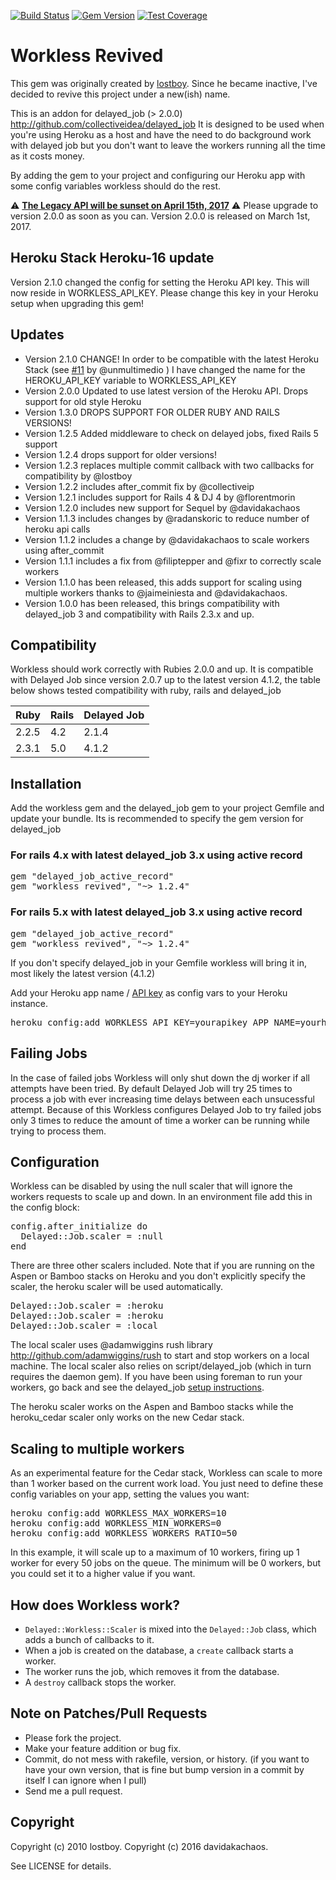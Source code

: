 [![Build Status](https://secure.travis-ci.org/davidakachaos/workless_revived.png?branch=master)](http://travis-ci.org/davidakachaos/workless_revived)
[![Gem Version](https://badge.fury.io/rb/workless_revived.png)](http://badge.fury.io/rb/workless_revived)
[![Test Coverage](https://coveralls.io/repos/davidakachaos/workless_revived/badge.png?branch=master)](https://coveralls.io/r/davidakachaos/workless_revived)

# Workless Revived

This gem was originally created by [lostboy](https://github.com/lostboy). Since he became inactive, I've decided to revive this project under a new(ish) name.

This is an addon for delayed_job (> 2.0.0) http://github.com/collectiveidea/delayed_job
It is designed to be used when you're using Heroku as a host and have the need to do background work with delayed job but you don't want to leave the workers running all the time as it costs money.

By adding the gem to your project and configuring our Heroku app with some config variables workless should do the rest.

:warning: **[The Legacy API will be sunset on April 15th, 2017](https://devcenter.heroku.com/changelog-items/862)** :warning:
Please upgrade to version 2.0.0 as soon as you can. Version 2.0.0 is released on March 1st, 2017.

## Heroku Stack Heroku-16 update
Version 2.1.0 changed the config for setting the Heroku API key. This will now reside in WORKLESS_API_KEY. Please change this key in your Heroku setup when upgrading this gem!

## Updates

* Version 2.1.0 CHANGE! In order to be compatible with the latest Heroku Stack (see [#11](https://github.com/davidakachaos/workless_revived/issues/11) by @unmultimedio  ) I have changed the name for the HEROKU_API_KEY variable to WORKLESS_API_KEY
* Version 2.0.0 Updated to use latest version of the Heroku API. Drops support for old style Heroku
* Version 1.3.0 DROPS SUPPORT FOR OLDER RUBY AND RAILS VERSIONS!
* Version 1.2.5 Added middleware to check on delayed jobs, fixed Rails 5 support
* Version 1.2.4 drops support for older versions!
* Version 1.2.3 replaces multiple commit callback with two callbacks for compatibility by @lostboy
* Version 1.2.2 includes after_commit fix by @collectiveip
* Version 1.2.1 includes support for Rails 4 & DJ 4 by @florentmorin
* Version 1.2.0 includes new support for Sequel by @davidakachaos
* Version 1.1.3 includes changes by @radanskoric to reduce number of heroku api calls
* Version 1.1.2 includes a change by @davidakachaos to scale workers using after_commit
* Version 1.1.1 includes a fix from @filiptepper and @fixr to correctly scale workers
* Version 1.1.0 has been released, this adds support for scaling using multiple workers thanks to @jaimeiniesta and @davidakachaos.
* Version 1.0.0 has been released, this brings compatibility with delayed_job 3 and compatibility with Rails 2.3.x and up.

## Compatibility

Workless should work correctly with Rubies 2.0.0 and up. It is compatible with Delayed Job since version 2.0.7 up to the latest version 4.1.2, the table below shows tested compatibility with ruby, rails and delayed_job

Ruby | Rails  | Delayed Job
---------- | ------ | -----
2.2.5      | 4.2    | 2.1.4
2.3.1      | 5.0    | 4.1.2

## Installation

Add the workless gem and the delayed_job gem to your project Gemfile and update your bundle. Its is recommended to specify the gem version for delayed_job

### For rails 4.x with latest delayed_job 3.x using active record

<pre>
gem "delayed_job_active_record"
gem "workless_revived", "~> 1.2.4"
</pre>

### For rails 5.x with latest delayed_job 3.x using active record

<pre>
gem "delayed_job_active_record"
gem "workless_revived", "~> 1.2.4"
</pre>


If you don't specify delayed_job in your Gemfile workless will bring it in, most likely the latest version (4.1.2)

Add your Heroku app name / [API key](https://devcenter.heroku.com/articles/authentication) as config vars to your Heroku instance.

<pre>
heroku config:add WORKLESS_API_KEY=yourapikey APP_NAME=yourherokuappname
</pre>

## Failing Jobs

In the case of failed jobs Workless will only shut down the dj worker if all attempts have been tried. By default Delayed Job will try 25 times to process a job with ever increasing time delays between each unsucessful attempt. Because of this Workless configures Delayed Job to try failed jobs only 3 times to reduce the amount of time a worker can be running while trying to process them.

## Configuration

Workless can be disabled by using the null scaler that will ignore the workers requests to scale up and down. In an environment file add this in the config block:

<pre>
config.after_initialize do
  Delayed::Job.scaler = :null
end
</pre>

There are three other scalers included. Note that if you are running on the Aspen or Bamboo stacks on Heroku and you don't explicitly specify the scaler, the heroku scaler will be used automatically.

<pre>
Delayed::Job.scaler = :heroku
Delayed::Job.scaler = :heroku
Delayed::Job.scaler = :local
</pre>

The local scaler uses @adamwiggins rush library http://github.com/adamwiggins/rush to start and stop workers on a local machine. The local scaler also relies on script/delayed_job (which in turn requires the daemon gem). If you have been using foreman to run your workers, go back and see the delayed_job [setup instructions](https://github.com/collectiveidea/delayed_job/blob/master/README.md).

The heroku scaler works on the Aspen and Bamboo stacks while the heroku_cedar scaler only works on the new Cedar stack.

## Scaling to multiple workers

As an experimental feature for the Cedar stack, Workless can scale to more than 1 worker based on the current work load. You just need to define these config variables on your app, setting the values you want:

<pre>
heroku config:add WORKLESS_MAX_WORKERS=10
heroku config:add WORKLESS_MIN_WORKERS=0
heroku config:add WORKLESS_WORKERS_RATIO=50
</pre>

In this example, it will scale up to a maximum of 10 workers, firing up 1 worker for every 50 jobs on the queue. The minimum will be 0 workers, but you could set it to a higher value if you want.

## How does Workless work?

- `Delayed::Workless::Scaler` is mixed into the `Delayed::Job` class, which adds a bunch of callbacks to it.
- When a job is created on the database, a `create` callback starts a worker.
- The worker runs the job, which removes it from the database.
- A `destroy` callback stops the worker.

## Note on Patches/Pull Requests

* Please fork the project.
* Make your feature addition or bug fix.
* Commit, do not mess with rakefile, version, or history.
  (if you want to have your own version, that is fine but bump version in a commit by itself I can ignore when I pull)
* Send me a pull request.

## Copyright

Copyright (c) 2010 lostboy.
Copyright (c) 2016 davidakachaos.

See LICENSE for details.
